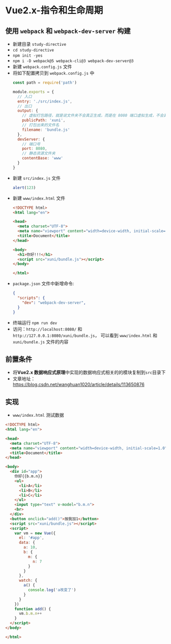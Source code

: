 # Vue2.x-指令和生命周期
## 使用 `webpack` 和 `webpack-dev-server` 构建
- 新建目录 `study-directive`
- `cd study-directive`
- `npm init -yes`
- `npm i -D webpack@5 webpack-cli@3 webpack-dev-server@3`
- 新建 `webpack.config.js` 文件
- 将如下配置拷贝到 `webpack.config.js` 中
  ```js
  const path = require('path')

  module.exports = {
    // 入口
    entry: './src/index.js',
    // 出口
    output: {
      // 虚拟打包路径，就是说文件夹不会真正生成，而是在 8080 端口虚拟生成，不会真正的物理生成
      publicPath: 'xuni',
      // 打包出来的文件名
      filename: 'bundle.js'
    },
    devServer: {
      // 端口号
      port: 8080,
      // 静态资源文件夹
      contentBase: 'www'
    }
  }
  ```
- 新建 `src/index.js` 文件
  ```js
  alert(123)
  ```
- 新建 `www/index.html` 文件
  ```html
  <!DOCTYPE html>
  <html lang="en">

  <head>
    <meta charset="UTF-8">
    <meta name="viewport" content="width=device-width, initial-scale=1.0">
    <title>Document</title>
  </head>

  <body>
    <h1>你好!!!</h1>
    <script src="xuni/bundle.js"></script>
  </body>

  </html>
  ```
- `package.json` 文件中新增命令:
  ```json
  {
    "scripts": {
      "dev": "webpack-dev-server",
    }
  }
  ```
- 终端运行 `npm run dev`
- 访问：`http://localhost:8080/` 和 `http://127.0.0.1:8080/xuni/bundle.js`， 可以看到 `www/index.html` 和 `xuni/bundle.js` 文件的内容
## 前置条件
- 将**Vue2.x 数据响应式原理**中实现的数据响应式相关的的模块复制到`src`目录下
- 文章地址：https://blog.csdn.net/wanghuan1020/article/details/113650876
## 实现
- `www/index.html` 测试数据
```html
<!DOCTYPE html>
<html lang="en">

<head>
  <meta charset="UTF-8">
  <meta name="viewport" content="width=device-width, initial-scale=1.0">
  <title>Document</title>
</head>

<body>
  <div id="app">
    你好{{b.m.n}}
    <ul>
      <li>A</li>
      <li>B</li>
      <li>C</li>
    </ul>
    <input type="text" v-model="b.m.n">
    <br>
  </div>
  <button onclick="add()">按我加1</button>
  <script src="xuni/bundle.js"></script>
  <script>
    var vm = new Vue({
      el: '#app',
      data: {
        a: 10,
        b: {
          m: {
            n: 7
          }
        }
      },
      watch: {
        a() {
          console.log('a改变了')
        }
      }
    })
    function add() {
      vm.b.m.n++
    }
  </script>
</body>

</html>
```